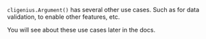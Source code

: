 `cligenius.Argument()` has several other use cases. Such as for data validation, to enable other features, etc.

You will see about these use cases later in the docs.

